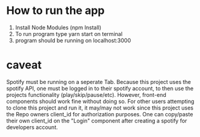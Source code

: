 # How to run the app

1. Install Node Modules (npm Install)
2. To run program type yarn start on terminal
3. program should be running on localhost:3000


# caveat

Spotify must be running on a seperate Tab. Because this project uses the spotify API, one must be logged in to their spotify account, to then use the  projects functionality (play/skip/pause/etc). However, front-end components should work fine without doing so.
For other users attempting to clone this project and run it, it may/may not work since this project uses the Repo owners client_id for authorization purposes. One can copy/paste their own client_id on the "Login" component after creating a spotify for developers account.

